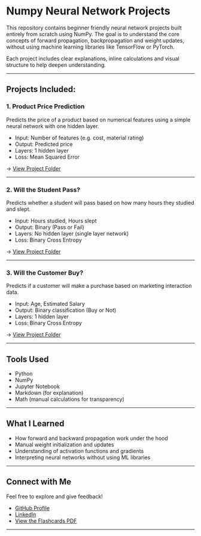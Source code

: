 #  Numpy Neural Network Projects

This repository contains beginner friendly neural network projects built entirely from scratch using NumPy. The goal is to understand the core concepts of forward propagation, backpropagation and weight updates, without using machine learning libraries like TensorFlow or PyTorch.

Each project includes clear explanations, inline calculations and visual structure to help deepen understanding.

---

##  Projects Included:

###  1. Product Price Prediction
Predicts the price of a product based on numerical features using a simple neural network with one hidden layer.

- Input: Number of features (e.g. cost, material rating)
- Output: Predicted price
- Layers: 1 hidden layer
- Loss: Mean Squared Error

-> [View Project Folder](./Numpy%20Neural%20Network/product_price_predict/product_price_predict.ipynb)

---

###  2. Will the Student Pass?
Predicts whether a student will pass based on how many hours they studied and slept.

- Input: Hours studied, Hours slept
- Output: Binary (Pass or Fail)
- Layers: No hidden layer (single layer network)
- Loss: Binary Cross Entropy

-> [View Project Folder](./Numpy%20Neural%20Network/school_pass_predict/school_pass_predict.ipynb)

---

###  3. Will the Customer Buy?
Predicts if a customer will make a purchase based on marketing interaction data.

- Input: Age, Estimated Salary
- Output: Binary classification (Buy or Not)
- Layers: 1 hidden layer
- Loss: Binary Cross Entropy

-> [View Project Folder](./Numpy%20Neural%20Network/customer_purchase_predict/customer_purchase_predict.ipynb)

---

##  Tools Used
- Python
- NumPy
- Jupyter Notebook
- Markdown (for explanation)
- Math (manual calculations for transparency)

---

##  What I Learned
- How forward and backward propagation work under the hood
- Manual weight initialization and updates
- Understanding of activation functions and gradients
- Interpreting neural networks without using ML libraries

---

##  Connect with Me
Feel free to explore and give feedback!

- [GitHub Profile](https://github.com/funmibi47)
- [LinkedIn](http://www.linkedin.com/in/funmibi-iyanda-018bb81b0)
- [View the Flashcards PDF](./linear_algebra_flashcards.pdf)

---
